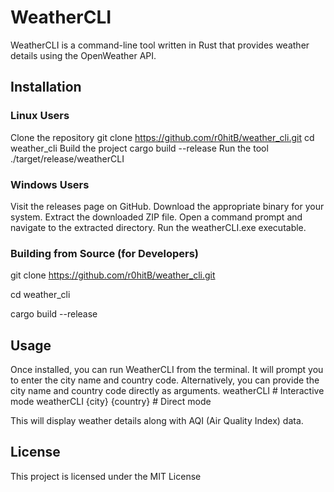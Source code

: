 # WeatherCLI
WeatherCLI is a command-line tool written in Rust that provides weather details using the OpenWeather API.

## Installation
### Linux Users
 Clone the repository
 git clone https://github.com/r0hitB/weather_cli.git
 cd weather_cli
 Build the project
 cargo build --release
 Run the tool
./target/release/weatherCLI


### Windows Users
Visit the releases page on GitHub.
Download the appropriate binary for your system.
Extract the downloaded ZIP file.
Open a command prompt and navigate to the extracted directory.
Run the weatherCLI.exe executable.

### Building from Source (for Developers)
git clone https://github.com/r0hitB/weather_cli.git

cd weather_cli

cargo build --release


## Usage
Once installed, you can run WeatherCLI from the terminal. It will prompt you to enter the city name and country code. Alternatively, you can provide the city name and country code directly as arguments.
weatherCLI            # Interactive mode
weatherCLI {city} {country}  # Direct mode

This will display weather details along with AQI (Air Quality Index) data.

## License
This project is licensed under the MIT License


